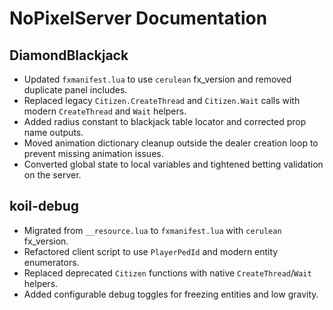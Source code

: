# NoPixelServer Documentation

## DiamondBlackjack
- Updated `fxmanifest.lua` to use `cerulean` fx_version and removed duplicate panel includes.
- Replaced legacy `Citizen.CreateThread` and `Citizen.Wait` calls with modern `CreateThread` and `Wait` helpers.
- Added radius constant to blackjack table locator and corrected prop name outputs.
- Moved animation dictionary cleanup outside the dealer creation loop to prevent missing animation issues.
- Converted global state to local variables and tightened betting validation on the server.

## koil-debug
- Migrated from `__resource.lua` to `fxmanifest.lua` with `cerulean` fx_version.
- Refactored client script to use `PlayerPedId` and modern entity enumerators.
- Replaced deprecated `Citizen` functions with native `CreateThread`/`Wait` helpers.
- Added configurable debug toggles for freezing entities and low gravity.

